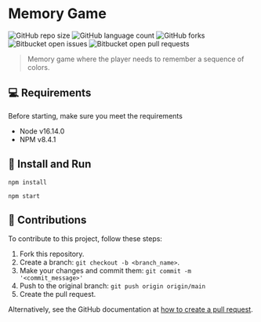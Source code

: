 # Memory Game

![GitHub repo size](https://img.shields.io/github/repo-size/ericksont/sequence-memory-game?style=for-the-badge)
![GitHub language count](https://img.shields.io/github/languages/count/ericksont/sequence-memory-game?style=for-the-badge)
![GitHub forks](https://img.shields.io/github/forks/ericksont/sequence-memory-game?style=for-the-badge)
![Bitbucket open issues](https://img.shields.io/bitbucket/issues/ericksont/sequence-memory-game?style=for-the-badge)
![Bitbucket open pull requests](https://img.shields.io/bitbucket/pr-raw/ericksont/sequence-memory-game?style=for-the-badge)

> Memory game where the player needs to remember a sequence of colors.

## 💻 Requirements

Before starting, make sure you meet the requirements
* Node v16.14.0
* NPM v8.4.1

## 🚀 Install and Run

```
npm install
```

```
npm start
```

## 🤝 Contributions

To contribute to this project, follow these steps:

1. Fork this repository.
2. Create a branch: `git checkout -b <branch_name>`.
3. Make your changes and commit them: `git commit -m '<commit_message>'`
4. Push to the original branch: `git push origin origin/main`
5. Create the pull request.

Alternatively, see the GitHub documentation at [how to create a pull request](https://help.github.com/en/github/collaborating-with-issues-and-pull-requests/creating-a-pull-request).
